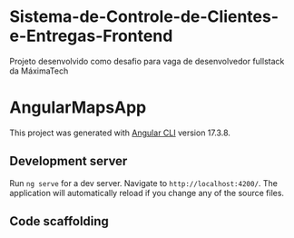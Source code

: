 # Sistema-de-Controle-de-Clientes-e-Entregas-Frontend
Projeto desenvolvido como desafio para vaga de desenvolvedor fullstack da MáximaTech

# AngularMapsApp

This project was generated with [Angular CLI](https://github.com/angular/angular-cli) version 17.3.8.

## Development server

Run `ng serve` for a dev server. Navigate to `http://localhost:4200/`. The application will automatically reload if you change any of the source files.

## Code scaffolding





